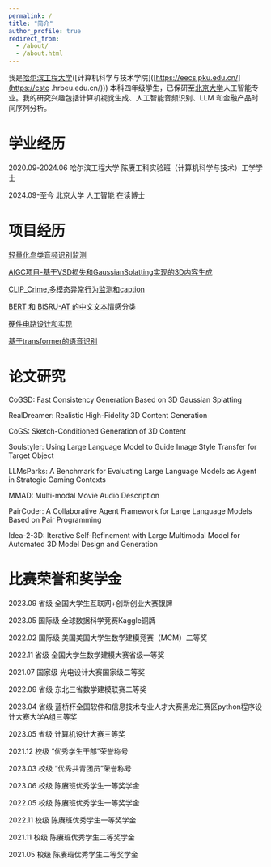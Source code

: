```yaml
---
permalink: /
title: "简介"
author_profile: true
redirect_from: 
  - /about/
  - /about.html
---
```


我是[哈尔滨工程大学](https://www.hrbeu.edu.cn/)([计算机科学与技术学院]([https://eecs.pku.edu.cn/](https://cstc .hrbeu.edu.cn/))) 本科四年级学生，已保研至[北京大学](https://www.pku.edu.cn/)人工智能专业。我的研究兴趣包括计算机视觉生成、人工智能音频识别、LLM 和金融产品时间序列分析。

学业经历
======


2020.09-2024.06      哈尔滨工程大学 陈赓工科实验班（计算机科学与技术）工学学士

2024.09-至今      北京大学 人工智能 在读博士

项目经历
======

[轻量化鸟类音频识别监测](https://github.com/laoniandisko/Kaggle-birdCLEF2023-finished) 

[AIGC项目-基于VSD损失和GaussianSplatting实现的3D内容生成](https://github.com/laoniandisko/GaussianSplattingVSD)

[CLIP_Crime,多模态异常行为监测和caption](https://github.com/laoniandisko/CLIP_Crime/tree/master)


[BERT 和 BiSRU-AT 的中文文本情感分类](https://github.com/laoniandisko/ROBERTAGCN)  

[硬件电路设计和实现](https://github.com/laoniandisko/HEU_HardWare_CourseDesign)  

[基于transformer的语音识别](https://github.com/laoniandisko/SpeechTransformer)  



论文研究
======
CoGSD: Fast Consistency Generation Based on 3D Gaussian Splatting  

RealDreamer: Realistic High-Fidelity 3D Content Generation  

CoGS: Sketch-Conditioned Generation of 3D Content  

Soulstyler: Using Large Language Model to Guide Image Style Transfer for Target Object  

LLMsParks: A Benchmark for Evaluating Large Language Models as Agent in Strategic Gaming Contexts  

MMAD: Multi-modal Movie Audio Description  

PairCoder: A Collaborative Agent Framework for Large Language Models Based on Pair Programming  

Idea-2-3D: Iterative Self-Refinement with Large Multimodal Model for Automated 3D Model Design and Generation  



比赛荣誉和奖学金
======
2023.09	省级	全国大学生互联网+创新创业大赛银牌  

2023.05	国际级	全球数据科学竞赛Kaggle铜牌  

2022.02	国际级	美国美国大学生数学建模竞赛（MCM）二等奖  

2022.11	省级	全国大学生数学建模大赛省级一等奖  

2021.07	国家级	光电设计大赛国家级二等奖  

2022.09	省级	东北三省数学建模联赛二等奖	  

2023.04	省级	蓝桥杯全国软件和信息技术专业人才大赛黑龙江赛区python程序设计大赛大学A组三等奖  

2023.05	省级	计算机设计大赛三等奖  

2021.12	校级	“优秀学生干部”荣誉称号  

2023.03	校级	“优秀共青团员”荣誉称号  

2023.06	校级	陈赓班优秀学生一等奖学金  

2022.05	校级	陈赓班优秀学生一等奖学金  

2022.11	校级	陈赓班优秀学生一等奖学金  

2021.11	校级	陈赓班优秀学生二等奖学金  

2021.05	校级	陈赓班优秀学生二等奖学金	

